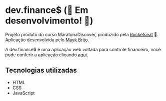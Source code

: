 # dev.finance$ (:construction: Em desenvolvimento! :construction:)

Projeto produto do curso MaratonaDiscover, produzido pela [Rocketseat](https://rocketseat.com.br/) :rocket:. Aplicação desenvolvida pelo [Mayk Brito](
https://github.com/maykbrito).

A dev.finance$ é uma aplicação web voltada para controle financeiro, você pode conferir a aplicação clicando [aqui](lucaxfelis.github.io/dev-finances/).

## Tecnologias utilizadas
* HTML
* CSS
* JavaScript
